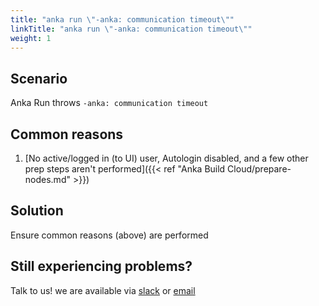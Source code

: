 ```yaml
---
title: "anka run \"-anka: communication timeout\""
linkTitle: "anka run \"-anka: communication timeout\""
weight: 1
---
```


## Scenario

Anka Run throws `-anka: communication timeout`

## Common reasons

1. [No active/logged in (to UI) user, Autologin disabled, and a few other prep steps aren't performed]({{< ref "Anka Build Cloud/prepare-nodes.md" >}})

## Solution

Ensure common reasons (above) are performed

## Still experiencing problems?

Talk to us! we are available via [slack](https://slack.veertu.com/) or [email](mailto:support@veertu.com)

